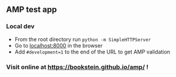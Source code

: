 ## AMP test app

### Local dev
 - From the root directory run `python -m SimpleHTTPServer`
 - Go to [localhost:8000]() in the browser
 - Add `#development=1` to the end of the URL to get AMP validation

 ### Visit online at https://bookstein.github.io/amp/ !